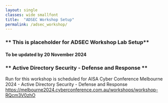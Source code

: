 ```yaml
---
layout: single
classes: wide smallfont
title:  "ADSEC Workshop Setup"
permalink: /adsec_workshop/
---
```


### ** This is placeholder for ADSEC Workshop Lab Setup**   
#### To be updated by 20 November 2024



### ** Active Directory Security - Defense and Response **
Run for this workshop is scheduled for AISA Cyber Conference Melbourne 2024 - Active Directory Security - Defense and Response
https://melbourne2024.cyberconference.com.au/workshops/workshop-RQcm3V0zhO 
